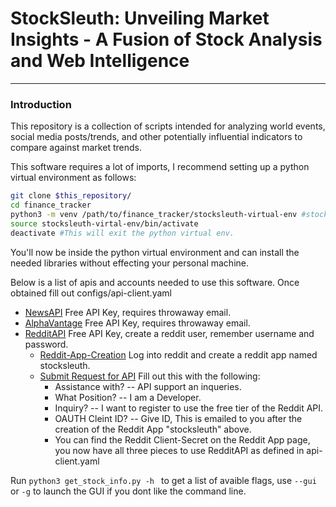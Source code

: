 # StockSleuth: Unveiling Market Insights - A Fusion of Stock Analysis and Web Intelligence
***
### Introduction
This repository is a collection of scripts intended for analyzing world events, social media posts/trends, and other potentially influential indicators to compare against market trends. 


This software requires a lot of imports, I recommend setting up a python virtual environment as follows: 
```bash
git clone $this_repository/
cd finance_tracker
python3 -m venv /path/to/finance_tracker/stocksleuth-virtual-env #stocksleuth-virtual-env can be named whatever you want.
source stocksleuth-virtal-env/bin/activate
deactivate #This will exit the python virtual env.
```
You'll now be inside the python virtual environment and can install the needed libraries without effecting your personal machine.

Below is a list of apis and accounts needed to use this software. Once obtained fill out configs/api-client.yaml<br />
- [NewsAPI](https://newsapi.org) Free API Key, requires throwaway email.
- [AlphaVantage](https://www.alphavantage.co) Free API Key, requires throwaway email. 
- [RedditAPI](https://www.reddit.com) Free API Key, create a reddit user, remember username and password.
    - [Reddit-App-Creation](https://www.reddit.com/prefs/apps) Log into reddit and create a reddit app named stocksleuth.
    - [Submit Request for API](https://support.reddithelp.com/hc/en-us/requests/new?ticket_form_id=14868593862164) Fill out this with the following:
        - Assistance with? -- API support an inqueries.
        - What Position? -- I am a Developer. 
        - Inquiry? -- I want to register to use the free tier of the Reddit API.
        - OAUTH Cleint ID? -- Give ID, This is emailed to you after the creation of the Reddit App "stocksleuth" above.
        - You can find the Reddit Client-Secret on the Reddit App page, you now have all three pieces to use RedditAPI as defined in api-client.yaml

Run ```python3 get_stock_info.py -h ``` to get a list of avaible flags, use ```--gui``` or ```-g``` to launch the GUI if you dont like the command line.


